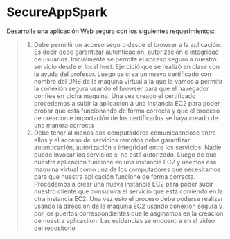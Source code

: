 # SecureAppSpark

Desarrolle una aplicación Web segura con los siguientes requerimientos:

> 1. Debe permitir un acceso seguro desde el browser a la aplicación. Es decir debe garantizar autenticación, autorización e integridad de usuarios.
> Inicialmente se permite el acceso seguro a nuestro servicio desde el local host. Ejercició que se realizó en clase con la ayuda del profesor.
> Luego se crea un nuevo certificado con nombre del DNS de la maquina virtual a la que le vamos a permitir la conexión segura usando el browser para que el navegador confiee en dicha maquina.
> Una vez creado el certificado procedemos a subir la aplicacion a una instancia EC2 para poder probar que está funcionando de forma correcta y que el proceso de creacion e importación de los certificados se haya creado de una manera correcta
> 2. Debe tener al menos dos computadores comunicacndose entre ellos y el acceso de servicios remotos debe garantizar: autenticación, autorización e integridad entre los servicios. Nadie puede invocar los servicios si no está autorizado.
> Luego de que nuestra aplicacion funcione en una instancia EC2 y usemos esa maquina virtual como una de los computadores que necesitamos para que nuestra aplicación funcione de forma correcta.
> Procedemos a crear una nueva instancia EC2 para poder subir nuestro cliente que consumira el servicio que está corriendo en la otra instancia EC2.
> Una vez esto el proceso debe poderse realizar usando la direccion de la maquina EC2 usando conexión segura y por los puertos correspondientes que le asginamos en la creación de nuestra aplicaciíon.
> Las evidencias se encuentra en el video del repositorio
>
>
> 
>
>
>